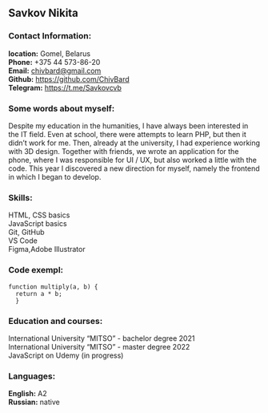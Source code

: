 ## Savkov Nikita        

### Contact Information:           


__location:__ Gomel, Belarus        
__Phone:__ +375 44 573-86-20        
__Email:__ chivbard@gmail.com       
__Github:__ https://github.com/ChivBard     
__Telegram:__ https://t.me/Savkovcvb        

### Some words about myself:    
Despite my education in the humanities, I have always been interested in the IT field. Even at school, there were attempts to learn PHP, but then it didn’t work for me. Then, already at the university, I had experience working with 3D design. Together with friends, we wrote an application for the phone, where I was responsible for UI / UX, but also worked a little with the code. This year I discovered a new direction for myself, namely the frontend in which I began to develop.          


### Skills:        

HTML, CSS basics              
JavaScript basics          
Git, GitHub            
VS Code        
Figma,Adobe Illustrator            



### Code exempl:     
```
function multiply(a, b) {
  return a * b;
  }
```

### Education and courses:
International University “MITSO” - bachelor degree 2021     
International University “MITSO” - master degree 2022       
JavaScript on Udemy (in progress)



### Languages:       

__English:__ A2     
__Russian:__ native               
